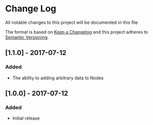 # Change Log
All notable changes to this project will be documented in this file.

The format is based on [Keep a Changelog](http://keepachangelog.com/en/1.0.0/)
and this project adheres to [Semantic Versioning](http://semver.org/spec/v2.0.0.html).

## [1.1.0] - 2017-07-12
### Added
  * The ability to adding arbitrary data to Nodes

## [1.0.0] - 2017-07-12
### Added
  * Initial release